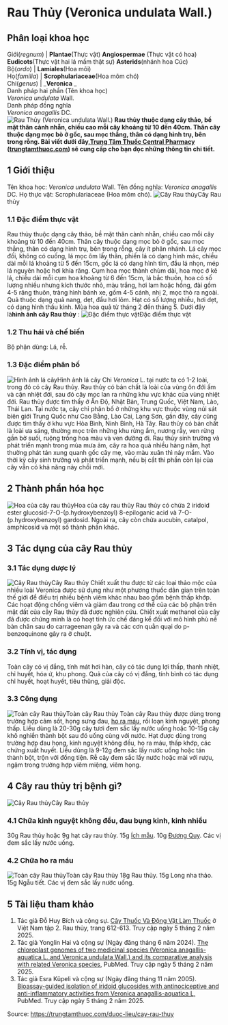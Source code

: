 # Rau Thủy (Veronica undulata Wall.)

Phân loại khoa học  
---  
Giới(_regnum_) |  **Plantae**(Thực vật) **Angiospermae** (Thực vật có hoa) **Eudicots**(Thực vật hai lá mầm thật sự) **Asterids**(nhánh hoa Cúc)  
Bộ(_ordo_) | **Lamiales**(Hoa môi)  
Họ(_familia_) | **Scrophulariaceae**(Hoa mõm chó)  
Chi(_genus_) | _**Veronica** _  
Danh pháp hai phần (Tên khoa học)  
_Veronica undulata_ Wall.  
Danh pháp đồng nghĩa  
_Veronica anagallis_ DC.  
![Rau Thủy \(Veronica undulata Wall.\)](https://trungtamthuoc.com/images/others/rau-thuy-7585.jpg)
**Rau thủy thuộc dạng cây thảo, bề mặt thân cành nhẵn, chiều cao mỗi cây khoảng từ 10 đến 40cm. Thân cây thuộc dạng mọc bò ở gốc, sau mọc thẳng, thân có dạng hình trụ, bên trong rỗng. Bài viết dưới đây,[Trung Tâm Thuốc Central Pharmacy](https://trungtamthuoc.com/ "Trung Tâm Thuốc Central Pharmacy") ([trungtamthuoc.com](https://trungtamthuoc.com/ "trungtamthuoc.com")) sẽ cung cấp cho bạn đọc những thông tin chi tiết.**
##  1 Giới thiệu
Tên khoa học: _Veronica undulata_ Wall.
Tên đồng nghĩa: _Veronica anagallis_ DC.
Họ thực vật: Scrophulariaceae (Hoa mõm chó).
![Cây Rau thủy](https://trungtamthuoc.com/images/item/rau-thuy-0.jpg)Cây Rau thủy
### 1.1 Đặc điểm thực vật
Rau thủy thuộc dạng cây thảo, bề mặt thân cành nhẵn, chiều cao mỗi cây khoảng từ 10 đến 40cm.
Thân cây thuộc dạng mọc bò ở gốc, sau mọc thẳng, thân có dạng hình trụ, bên trong rỗng, cây ít phân nhánh.
Lá cây mọc đối, không có cuống, lá mọc ôm lấy thân, phiến lá có dạng hình mác, chiều dài mỗi lá khoảng từ 5 đến 15cm, gốc lá có dạng hình tim, đầu lá nhọn, mép lá nguyên hoặc hơi khía răng.
Cụm hoa mọc thành chùm dài, hoa mọc ở kẽ lá, chiều dài mỗi cụm hoa khoảng từ 6 đến 15cm, lá bắc thuôn, hoa có số lượng nhiều nhưng kích thước nhỏ, màu trắng, hơi lam hoặc hồng, đài gồm 4-5 răng thuôn, tràng hình bánh xe, gồm 4-5 cánh, nhị 2, mọc thò ra ngoài.
Quả thuộc dạng quả nang, dẹt, đầu hơi lõm.
Hạt có số lượng nhiều, hơi dẹt, có dạng hình thấu kính.
Mùa hoa quả từ tháng 2 đến tháng 5.
Dưới đây là**hình ảnh cây Rau thủy** :
![Đặc điểm thực vật](https://trungtamthuoc.com/images/item/rau-thuy-7.jpg)Đặc điểm thực vật
### 1.2 Thu hái và chế biến
Bộ phận dùng: Lá, rễ.
### 1.3 Đặc điểm phân bố
![Hình ảnh lá cây](https://trungtamthuoc.com/images/item/rau-thuy-1.jpg)Hình ảnh lá cây
Chi _Veronica_ L. tại nước ta có 1-2 loài, trong đó có cây Rau thủy.
Rau thủy có bản chất là loài của vùng ôn đới ấm và cận nhiệt đới, sau đó cây mọc lan ra những khu vực khác của vùng nhiệt đới. Rau thủy được tìm thấy ở Ấn Độ, Nhật Bản, Trung Quốc, Việt Nam, Lào, Thái Lan. Tại nước ta, cây chỉ phân bố ở những khu vực thuộc vùng núi sát biên giới Trung Quốc như Cao Bằng, Lào Cai, Lạng Sơn, gần đây, cây cũng được tìm thấy ở khu vực Hòa Bình, Ninh Bình, Hà Tây.
Rau thủy có bản chất là loài ưa sáng, thường mọc trên những khu rừng ẩm, nương rẫy, ven rừng gần bờ suối, ruộng trồng hoa màu và ven đường đi.
Rau thủy sinh trưởng và phát triển mạnh trong mùa mưa ảm, cây ra hoa quả nhiều hàng năm, hạt thường phát tán xung quanh gốc cây mẹ, vào màu xuân thì nảy mầm.
Vào thời kỳ cây sinh trưởng và phát triển mạnh, nếu bị cắt thì phần còn lại của cây vẫn có khả năng nảy chồi mới.
##  2 Thành phần hóa học
![Hoa của cây rau thủy](https://trungtamthuoc.com/images/item/rau-thuy-2.jpg)Hoa của cây rau thủy
Rau thủy có chứa 2 iridoid ester glucosid-7-O-(p.hydroxybenzoyl) 8-epiloganic acid và 7-O-(p.hydroxybenzoyl) gardosid.
Ngoài ra, cây còn chứa aucubin, catalpol, amphicosid và một số thành phần khác.
##  3 Tác dụng của cây Rau thủy
### 3.1 Tác dụng dược lý
![Cây Rau thủy](https://trungtamthuoc.com/images/item/rau-thuy-3.jpg)Cây Rau thủy
Chiết xuất thu được từ các loại thảo mộc của nhiều loài Veronica được sử dụng như một phương thuốc dân gian trên toàn thế giới để điều trị nhiều bệnh viêm khác nhau bao gồm bệnh thấp khớp. Các hoạt động chống viêm và giảm đau trong cơ thể của các bộ phận trên mặt đất của cây Rau thủy đã được nghiên cứu. Chiết xuất methanol của cây đã được chứng minh là có hoạt tính ức chế đáng kể đối với mô hình phù nề bàn chân sau do carrageenan gây ra và các cơn quằn quại do p-benzoquinone gây ra ở chuột.
### 3.2 Tính vị, tác dụng
Toàn cây có vị đắng, tính mát hơi hàn, cây có tác dụng lợi thấp, thanh nhiệt, chỉ huyết, hóa ứ, khu phong.
Quả của cây có vị đắng, tính bình có tác dụng chỉ huyết, hoạt huyết, tiêu thũng, giải độc.
### 3.3 Công dụng
![Toàn cây Rau thủy](https://trungtamthuoc.com/images/item/rau-thuy-4.jpg)Toàn cây Rau thủy
Toàn cây Rau thủy được dùng trong trường hợp cảm sốt, họng sưng đau, [ho ra máu](https://trungtamthuoc.com/bai-viet/ho-ra-mau "ho ra máu"), rối loạn kinh nguyệt, phong thấp.
Liều dùng là 20-30g cây tươi đem sắc lấy nước uống hoặc 10-15g cây khô nghiền thành bột sau đó uống cùng với nước.
Hạt được dùng trong trường hợp đau họng, kinh nguyệt không đều, ho ra máu, thấp khớp, các chứng xuất huyết. Liều dùng là 9-12g đem sắc lấy nước uống hoặc tán thành bột, trộn với đồng tiện.
Rễ cây đem sắc lấy nước hoặc mài với rượu, ngậm trong trường hợp viêm miệng, viêm họng.
##  4 Cây rau thủy trị bệnh gì?
![Cây Rau thủy](https://trungtamthuoc.com/images/item/rau-thuy-5.jpg)Cây Rau thủy
### 4.1 Chữa kinh nguyệt không đều, đau bụng kinh, kinh nhiều
30g Rau thủy hoặc 9g hạt cây rau thủy.
15g [Ích mẫu](https://trungtamthuoc.com/duoc-lieu/ich-mau-38 "Ích mẫu").
10g [Đương Quy](https://trungtamthuoc.com/duoc-lieu/duong-quy-08 "Đương Quy").
Các vị đem sắc lấy nước uống.
### 4.2 Chữa ho ra máu
![Toàn cây Rau thủy](https://trungtamthuoc.com/images/item/rau-thuy-6.jpg)Toàn cây Rau thủy
18g Rau thủy.
15g Long nha thảo.
15g Ngẫu tiết.
Các vị đem sắc lấy nước uống.
##  5 Tài liệu tham khảo
  1. Tác giả Đỗ Huy Bích và cộng sự. [Cây Thuốc Và Động Vật Làm Thuốc](https://trungtamthuoc.com/bai-viet/doc-online-va-tai-mien-phi-pdf-sach-cay-thuoc-va-dong-vat-lam-thuoc-o-viet-nam "Cây Thuốc Và Động Vật Làm Thuốc") ở Việt Nam tập 2. Rau thủy, trang 612-613. Truy cập ngày 5 tháng 2 năm 2025.
  2. Tác giả Yonglin Hai và cộng sự (Ngày đăng tháng 6 năm 2024). [The chloroplast genomes of two medicinal species (Veronica anagallis-aquatica L. and Veronica undulata Wall.) and its comparative analysis with related Veronica species](https://pubmed.ncbi.nlm.nih.gov/38886540/), PubMed. Truy cập ngày 5 tháng 2 năm 2025.
  3. Tác giả Esra Küpeli và cộng sự (Ngày đăng tháng 11 năm 2005). [Bioassay-guided isolation of iridoid glucosides with antinociceptive and anti-inflammatory activities from Veronica anagallis-aquatica L,](https://pubmed.ncbi.nlm.nih.gov/16019176/) PubMed. Truy cập ngày 5 tháng 2 năm 2025.




Source: https://trungtamthuoc.com/duoc-lieu/cay-rau-thuy
